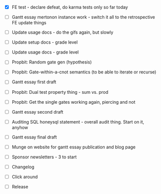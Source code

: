 - [x] FE test - declare defeat, do karma tests only so far today

- [ ] Gantt essay mertonon instance work - switch it all to the retrospective FE update things
- [ ] Update usage docs - do the gifs again, but slowly
- [ ] Update setup docs - grade level
- [ ] Update usage docs - grade level
- [ ] Propbit: Random gate gen (hypothesis)
- [ ] Propbit: Gate-within-a-cnot semantics (to be able to iterate or recurse)

- [ ] Gantt essay first draft
- [ ] Propbit: Dual test property thing - sum vs. prod
- [ ] Propbit: Get the single gates working again, piercing and not
- [ ] Gantt essay second draft
- [ ] Auditing SQL honeysql statement - overall audit thing. Start on it, anyhow

- [ ] Gantt essay final draft
- [ ] Munge on website for gantt essay publication and blog page
- [ ] Sponsor newsletters - 3 to start
- [ ] Changelog
- [ ] Click around
- [ ] Release
